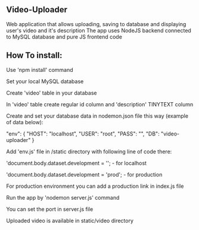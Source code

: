 ## Video-Uploader

Web application that allows uploading, saving to database and displaying user's video and it's description
The app uses NodeJS backend connected to MySQL database and pure JS frontend code

## How To install:

Use 'npm install' command

Set your local MySQL database

Create 'video' table in your database

In 'video' table create regular id column and 'description' TINYTEXT column

Create and set your database data in nodemon.json file this way (example of data below):

"env": {
"HOST": "localhost",
"USER": "root",
"PASS": "",
"DB": "video-uploader"
}

Add 'env.js' file in /static directory with following line of code there:

'document.body.dataset.development = ''; - for localhost

'document.body.dataset.development = 'prod'; - for production

For production environment you can add a production link in index.js file

Run the app by 'nodemon server.js' command

You can set the port in server.js file

Uploaded video is available in static/video directory
